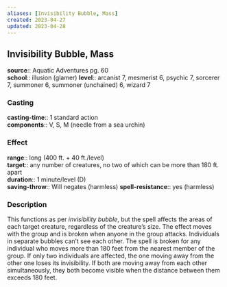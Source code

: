```yaml
---
aliases: [Invisibility Bubble, Mass]
created: 2023-04-27
updated: 2023-04-28
---
```


## Invisibility Bubble, Mass

**source**:: Aquatic Adventures pg. 60  
**school**:: illusion (glamer)
**level**:: arcanist 7, mesmerist 6, psychic 7, sorcerer 7, summoner 6, summoner (unchained) 6, wizard 7

### Casting

**casting-time**:: 1 standard action  
**components**:: V, S, M (needle from a sea urchin)

### Effect

**range**:: long (400 ft. + 40 ft./level)  
**target**:: any number of creatures, no two of which can be more than 180 ft. apart  
**duration**:: 1 minute/level (D)  
**saving-throw**:: Will negates (harmless)
**spell-resistance**:: yes (harmless)

### Description

This functions as per *invisibility bubble*, but the spell affects the areas of each target creature, regardless of the creature’s size. The effect moves with the group and is broken when anyone in the group attacks. Individuals in separate bubbles can’t see each other. The spell is broken for any individual who moves more than 180 feet from the nearest member of the group. If only two individuals are affected, the one moving away from the other one loses its invisibility. If both are moving away from each other simultaneously, they both become visible when the distance between them exceeds 180 feet.
